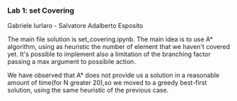 ### Lab 1: set Covering

Gabriele Iurlaro - Salvatore Adalberto Esposito

The main file solution is set_covering.ipynb. The main idea is to use A\* algorithm, using as heuristic the number of element that we haven't covered yet. It's possible to implement also a limitation of the branching factor passing a max argument to possibile action.

We have observed that A\* does not provide us a solution in a reasonable amount of time(for N greater 20),so we moved to a greedy best-first solution, using the same heuristic of the previous case.

